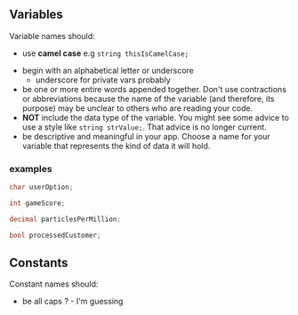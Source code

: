## Variables
Variable names should:
* use **camel case** e.g `string thisIsCamelCase;`
- begin with an alphabetical letter or underscore
	- underscore for private vars probably
- be one or more entire words appended together. Don't use contractions or abbreviations because the name of the variable (and therefore, its purpose) may be unclear to others who are reading your code.
- **NOT** include the data type of the variable. You might see some advice to use a style like `string strValue;`. That advice is no longer current.
- be descriptive and meaningful in your app. Choose a name for your variable that represents the kind of data it will hold.
### examples
```csharp
char userOption;

int gameScore;

decimal particlesPerMillion;

bool processedCustomer;
```
## Constants
Constant names should:
- be all caps ? - I'm guessing